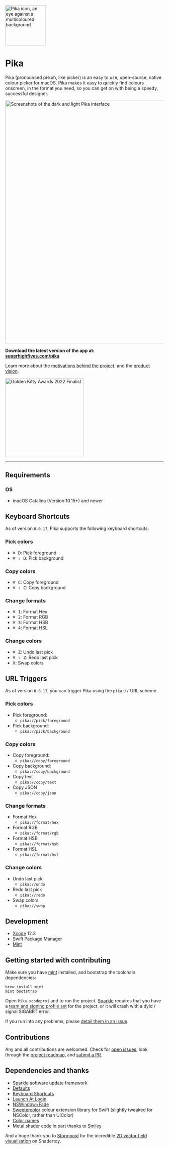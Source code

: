 <img width="128" alt="Pika icon, an eye against a multicoloured background" src="https://user-images.githubusercontent.com/449385/103492506-4dbd3700-4e23-11eb-97ca-44a959f171c6.png">

# Pika

Pika (pronounced pi·kuh, like picker) is an easy to use, open-source, native colour picker for macOS. Pika makes it easy to quickly find colours onscreen, in the format you need, so you can get on with being a speedy, successful designer.

<img width="768" alt="Screenshots of the dark and light Pika interface" src="https://user-images.githubusercontent.com/449385/103492507-4e55cd80-4e23-11eb-9366-d31c2bb74030.png">

**Download the latest version of the app at:<br />
[superhighfives.com/pika](https://superhighfives.com/pika)**

Learn more about the [motivations behind the project](https://medium.com/superhighfives/introducing-pika-d7725c397585), and the [product vision](https://github.com/superhighfives/pika/wiki).

<a href="https://www.producthunt.com/golden-kitty-awards/hall-of-fame?year=2022">
  <picture>
    <source media="(prefers-color-scheme: dark)" srcset="https://user-images.githubusercontent.com/449385/215260970-a3c37e86-7d2c-458e-84f8-32a6e24b0cc7.png">
    <img width="250" alt="Golden Kitty Awards 2022 Finalist" src="https://user-images.githubusercontent.com/449385/215260971-e09cdbea-588a-45a9-955c-cbfd1822c2b9.png">
  </picture>
</a>

---

## Requirements

### OS

- macOS Catalina (Version 10.15+) and newer

## Keyboard Shortcuts

As of version `0.0.17`, Pika supports the following keyboard shortcuts:

### Pick colors
- <kbd>⌘ D</kbd>: Pick foreground
- <kbd>⌘ ⇧ D</kbd>: Pick background

### Copy colors
- <kbd>⌘ C</kbd>: Copy foreground
- <kbd>⌘ ⇧ C</kbd>: Copy background

### Change formats
- <kbd>⌘ 1</kbd>: Format Hex
- <kbd>⌘ 2</kbd>: Format RGB
- <kbd>⌘ 3</kbd>: Format HSB
- <kbd>⌘ 4</kbd>: Format HSL

### Change colors
- <kbd>⌘ Z</kbd>: Undo last pick
- <kbd>⌘ ⇧ Z</kbd>: Redo last pick
- <kbd>X</kbd>: Swap colors

## URL Triggers

As of version `0.0.17`, you can trigger Pika using the `pika://` URL scheme.

### Pick colors
- Pick foreground:
  - `pika://pick/foreground`
- Pick background:
  - `pika://pick/background`

### Copy colors
- Copy foreground:
  - `pika://copy/foreground`
- Copy background:
  - `pika://copy/background`
- Copy text
  - `pika://copy/text`
- Copy JSON
  - `pika://copy/json`

### Change formats
- Format Hex
  - `pika://format/hex`
- Format RGB
  - `pika://format/rgb`
- Format HSB
  - `pika://format/hsb`
- Format HSL
  - `pika://format/hsl`

### Change colors
- Undo last pick
  - `pika://undo`
- Redo last pick
  - `pika://redo`
- Swap colors
  - `pika://swap`

## Development

- [Xcode](https://developer.apple.com/xcode/) 12.3
- Swift Package Manager
- [Mint](https://github.com/yonaskolb/Mint)

## Getting started with contributing

Make sure you have [mint](https://github.com/yonaskolb/Mint) installed, and bootstrap the toolchain dependencies:

```
brew install mint
mint bootstrap
```

Open `Pika.xcodeproj` and to run the project. [Sparkle](https://github.com/sparkle-project/Sparkle) requires that you have a [team and signing profile set](https://github.com/MonitorControl/MonitorControl/discussions/638) for the project, or it will crash with a dyld / signal SIGABRT error. 

If you run into any problems, please [detail them in an issue](https://github.com/superhighfives/pika/issues/new/).

## Contributions

Any and all contributions are welcomed. Check for [open issues](https://github.com/superhighfives/pika/issues), look through the [project roadmap](https://github.com/superhighfives/pika/projects/1), and [submit a PR](https://github.com/superhighfives/pika/compare).

## Dependencies and thanks

- [Sparkle](https://github.com/sparkle-project/Sparkle) software update framework
- [Defaults](https://github.com/sindresorhus/Defaults)
- [Keyboard Shortcuts](https://github.com/sindresorhus/KeyboardShortcuts)
- [Launch At Login](https://github.com/sindresorhus/LaunchAtLogin)
- [NSWindow+Fade](https://gist.github.com/BenLeggiero/1ec89e5979bf88ca13e2393fdab15ecc)
- [Sweetercolor](https://github.com/jathu/sweetercolor) colour extension library for Swift (slightly tweaked for NSColor, rather than UIColor)
- [Color names](https://github.com/meodai/color-names)
- Metal shader code in part thanks to [Smiley](https://github.com/aslr/Smiley)

And a huge thank you to [Stormnoid](https://twitter.com/stormoid) for the incredible [2D vector field visualisation](https://www.shadertoy.com/view/4tfSRj) on Shadertoy.
